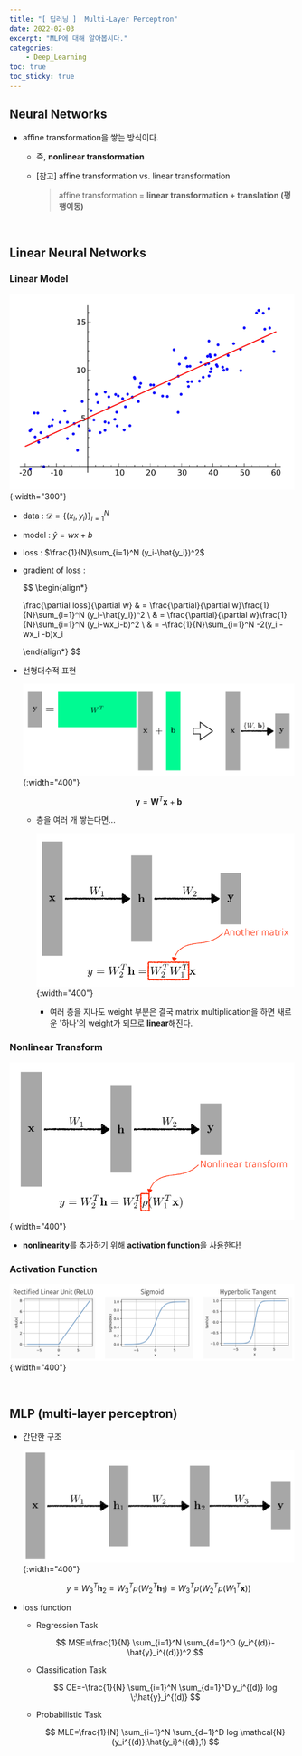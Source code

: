 ```yaml
---
title: "[ 딥러닝 ]  Multi-Layer Perceptron"
date: 2022-02-03
excerpt: "MLP에 대해 알아봅시다."
categories: 
    - Deep_Learning
toc: true
toc_sticky: true
---
```




## Neural Networks

- affine transformation을 쌓는 방식이다.
    - 즉, **nonlinear transformation**
    - [참고] affine transformation vs. linear transformation
        
        > affine transformation = **linear transformation + translation (평행이동)**
        
<br/>

## Linear Neural Networks

### Linear Model

![Untitled](/assets/images/posts/deep_learning/mlp/1.png){:width="300"}

- data : $\mathcal{D} = \{(x_i,y_i)\}^N_{i=1}$

- model : $\hat{y} = wx + b$

- loss : $\frac{1}{N}\sum_{i=1}^N (y_i-\hat{y_i})^2$

- gradient of loss :

    $$
    \begin{align*}

    \frac{\partial loss}{\partial w}
    & = \frac{\partial}{\partial w}\frac{1}{N}\sum_{i=1}^N (y_i-\hat{y_i})^2
    \\
    & = \frac{\partial}{\partial w}\frac{1}{N}\sum_{i=1}^N (y_i-wx_i-b)^2
    \\
    & = -\frac{1}{N}\sum_{i=1}^N -2(y_i - wx_i -b)x_i

    \end{align*}
    $$

- 선형대수적 표현
    
    ![Untitled](/assets/images/posts/deep_learning/mlp/2.png){:width="400"}
    
    $$
    \mathbf{y}=\mathbf{W}^T \mathbf{x}+\mathbf{b}
    $$
    
    - 층을 여러 개 쌓는다면...
        
        ![Untitled](/assets/images/posts/deep_learning/mlp/3.png){:width="400"}
        
        - 여러 층을 지나도 weight 부분은 결국 matrix multiplication을 하면 새로운 '하나'의 weight가 되므로 **linear**해진다.

### Nonlinear Transform

![Untitled](/assets/images/posts/deep_learning/mlp/4.png){:width="400"}

- **nonlinearity**를 추가하기 위해 **activation function**을 사용한다!


### Activation Function

![Untitled](/assets/images/posts/deep_learning/mlp/5.png){:width="400"}

<br/>

## MLP (multi-layer perceptron)

- 간단한 구조
    
    ![Untitled](/assets/images/posts/deep_learning/mlp/6.png){:width="400"}
    

    $$
    y=W^T_3 \mathbf{h}_2=W^T_3 \rho(W^T_2 \mathbf{h}_1)=W^T_3 \rho(W^T_2 \rho(W^T_1 \mathbf{x}))
    $$

- loss function
    - Regression Task
        
        $$
        MSE=\frac{1}{N} \sum_{i=1}^N \sum_{d=1}^D (y_i^{(d)}-\hat{y}_i^{(d)})^2
        $$
        
    - Classification Task
        
        $$
        CE=-\frac{1}{N} \sum_{i=1}^N \sum_{d=1}^D y_i^{(d)} log \;\hat{y}_i^{(d)}
        $$
        
    - Probabilistic Task
        
        $$
        MLE=\frac{1}{N} \sum_{i=1}^N \sum_{d=1}^D log \mathcal{N}(y_i^{(d)};\hat{y_i}^{(d)},1)
        $$